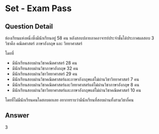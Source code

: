 # Set - Exam Pass
## Question Detail
ห้องเรียนแห่งหนึ่งซึ่งมีนักเรียนอยู่ 58 คน หลังสอบปลายภาคอาจารย์ประจำชั้นได้ประกาศผลสอบ 3 วิชาคือ คณิตศาสตร์ ภาษาอังกฤษ และ วิทยาศาสตร์ 

โดยที่

- มีนักเรียนสอบผ่านวิชาคณิตศาสตร์ 28 คน  
- มีนักเรียนสอบผ่านวิชาภาษาอังกฤษ 32 คน  
- มีนักเรียนสอบผ่านวิชาวิทยาศาสตร์ 29 คน
- มีนักเรียนสอบผ่านวิชาคณิตศาสตร์และภาษาอังกฤษแต่ไม่ผ่านวิชาวิทยาศาสตร์ 7 คน  
- มีนักเรียนสอบผ่านวิชาคณิตศาสตร์และวิทยาศาสตร์แต่ไม่ผ่านวิชาภาษาอังกฤษ 8 คน  
- มีนักเรียนสอบผ่านวิชาวิทยาศาสตร์และภาษาอังกฤษแต่ไม่ผ่านวิชาคณิตศาสตร์ 10 คน

โดยที่ไม่มีนักเรียนคนใดสอบตกเลย อยากทราบว่ามีนักเรียนที่สอบผ่านทั้งสามวิชากี่คน

## Answer
3

